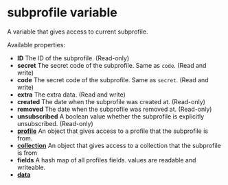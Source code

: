 # **subprofile** variable

A variable that gives access to current subprofile.

Available properties:

* **ID** The ID of the subprofile. (Read-only)
* **secret** The secret code of the subprofile. Same as `code`. (Read and write)
* **code** The secret code of the subprofile. Same as `secret`. (Read and write)
* **extra** The extra data. (Read and write)
* **created** The date when the subprofile was created at. (Read-only)
* **removed** The date when the subprofile was removed at. (Read-only)
* **unsubscribed** A boolean value whether the subprofile is explicitly unsubscribed. (Read-only)
* [**profile**](./followups-scripting-profile.md) An object that gives access to a profile that the subprofile is from.
* [**collection**](./followups-scripting-collection) An object that gives access to a collection that the subprofile is from
* **fields** A hash map of all profiles fields. values are readable and writeable.
* [**data**](./followups-scripting-data.md)
